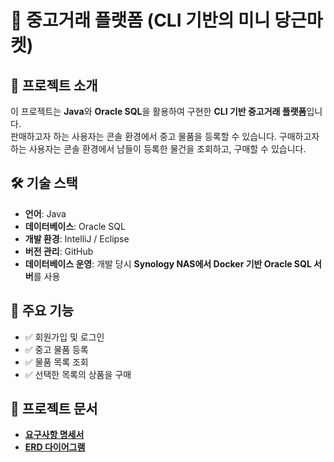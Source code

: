 # 🛒 중고거래 플랫폼 (CLI 기반의 미니 당근마켓)

## 📌 프로젝트 소개  
이 프로젝트는 **Java**와 **Oracle SQL**을 활용하여 구현한 **CLI 기반 중고거래 플랫폼**입니다.  
판매하고자 하는 사용자는 콘솔 환경에서 중고 물품을 등록할 수 있습니다.
구매하고자 하는 사용자는 콘솔 환경에서 남들이 등록한 물건을 조회하고, 구매할 수 있습니다.

## 🛠 기술 스택  
- **언어**: Java
- **데이터베이스**: Oracle SQL  
- **개발 환경**: IntelliJ / Eclipse  
- **버전 관리**: GitHub  
- **데이터베이스 운영**: 개발 당시 **Synology NAS에서 Docker 기반 Oracle SQL 서버**를 사용  

## 🔑 주요 기능  
- ✅ 회원가입 및 로그인  
- ✅ 중고 물품 등록  
- ✅ 물품 목록 조회  
- ✅ 선택한 목록의 상품을 구매  

## 📄 프로젝트 문서  
- **[요구사항 명세서](docs/requirements.pdf)**  
- **[ERD 다이어그램](docs/erd.png)**  
 
